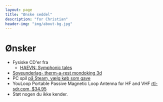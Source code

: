 ```yaml
---
layout: page
title: "Ønske seddel"
description: "for Christian"
header-img: "img/about-bg.jpg"
---
```

# Ønsker

* Fysiske CD'er fra
  * [HAEVN: Symphonic tales](https://haevnmusic.store/collections/cds/products/symphonic-tales-cd?variant=31498813276233)
* [Soveunderlag- therm-a-rest mondoking 3d](https://www.grejfreak.dk/shop/301-underlag-luft/15926-therm-a-rest-mondoking-3d-liggeunderlag/?variantId=3348)
* PC spil [på Steam, vælg køb som gave](https://store.steampowered.com/wishlist/profiles/76561197993716838/#sort=order)
* YouLoop Portable Passive Magnetic Loop Antenna for HF and VHF [rtl-sdr.com, $34.95](https://www.rtl-sdr.com/buy-rtl-sdr-dvb-t-dongles/?add-to-cart=41564)
* Støt nogen du ikke kender.
